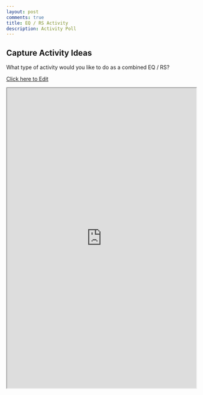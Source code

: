 ```yaml
---
layout: post
comments: true
title: EQ / RS Activity 
description: Activity Poll
---
```


## Capture Activity Ideas 
What type of activity would you like to do as a combined EQ / RS?


[Click here to Edit](https://docs.google.com/spreadsheets/d/13NARMsz9nyHmhW9f11O01pOocdHDDWbIheGIcELztVQ/edit?usp=sharing)

<iframe src="https://docs.google.com/spreadsheets/d/e/2PACX-1vQsUSR4dk9v9vPw6KgsE2t9ssNf4ryPJTlxC-JPQAVkmto5x0HX9CqZFNvlmFQJkoN9EgYVZFveUrZo/pubhtml?widget=true&amp;headers=false" style="width:100%; height:800px;i"></iframe>
